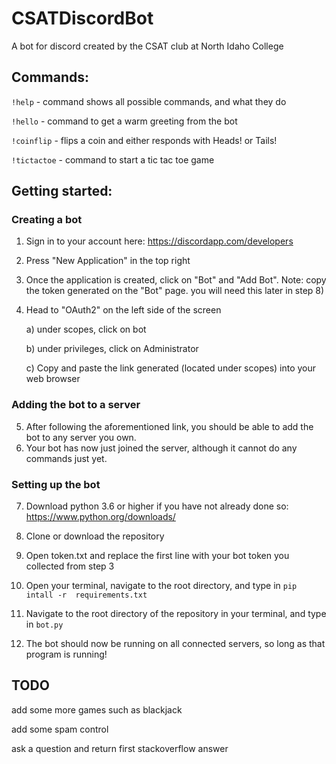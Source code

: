 # CSATDiscordBot
A bot for discord created by the CSAT club at North Idaho College

## Commands: 
`!help` - command shows all possible commands, and what they do

`!hello` - command to get a warm greeting from the bot

`!coinflip` - flips a coin and either responds with Heads! or Tails!

`!tictactoe` - command to start a tic tac toe game

## Getting started:
### Creating a bot
1. Sign in to your account here: https://discordapp.com/developers
2. Press "New Application" in the top right
3. Once the application is created, click on "Bot" and "Add Bot". Note: copy the
   token generated on the "Bot" page. you will need this later in step 8)
4. Head to "OAuth2" on the left side of the screen

    a) under scopes, click on bot

    b) under privileges, click on Administrator

    c) Copy and paste the link generated (located under scopes) into your web
       browser

### Adding the bot to a server
5. After following the aforementioned link, you should be able to add the bot
   to any server you own.
6. Your bot has now just joined the server, although it cannot do any commands
   just yet.

### Setting up the bot
7. Download python 3.6 or higher if you have not already done so: https://www.python.org/downloads/
7. Clone or download the repository
8. Open token.txt and replace the first line with your bot token you collected from step 3
9. Open your terminal, navigate to the root directory, and type in `pip intall -r  requirements.txt`

10. Navigate to the root directory of the repository in your terminal, and type in `bot.py`

11. The bot should now be running on all connected servers, so long as that program is running!


## TODO
add some more games such as blackjack

add some spam control

ask a question and return first stackoverflow answer